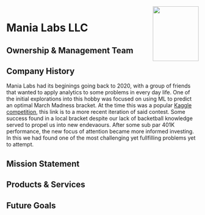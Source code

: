 <!-- Custom Image Allignment https://davidwells.io/snippets/how-to-align-images-in-markdown -->
<img align="right" width="120" height="143" src="https://user-images.githubusercontent.com/33256566/202823882-be3b80ad-8a93-4659-9aff-fc2a46500485.png">

<!-- 
Company Overview Description https://www.nerdwallet.com/article/small-business/company-overview 
Strong Example to Reference https://www.starbucks.com/about-us/
-->
# Mania Labs LLC

## Ownership & Management Team
<!-- Break down who owns your business and how each owner is involved with the business. What shares of the company belong to whom? If you have a highly involved management team, share their names and key roles with the company as well. -->

<!--
### Paul Fullenkamp: Job Title
> 5+ years enterprise level data science manager in addition to 10+ years technical mechanical engineering background. 

### Micheal Munroe: Job Title
> 10+ years 

### Abram Yorde: Job Title
> Data Scientist with 5+ years professional experience coming from a background in mechanical engineering. 
-->

## Company History
<!-- Part of what makes your company unique is its history. And, even startups have some history. Don’t put too much focus on this section, but do add some personality and interesting details if possible, especially if they relate to your company culture. -->

Mania Labs had its beginings going back to 2020, with a group of friends that wanted to apply analytics to some problems in every day life. One of the initial explorations into this hobby was focused on using ML to predict an optimal March Madness bracket. At the time this was a popular [Kaggle competition](https://www.kaggle.com/competitions/mens-march-mania-2022/data), this link is to a more recent iteration of said contest. Some success found in a local bracket despite our lack of backetball knowledge served to propel us into new endevaours. After some sub par 401K performance, the new focus of attention became more informed investing. In this we had found one of the most challenging yet fullfilling problems yet to attempt. 

## Mission Statement
<!-- Your company’s mission statement should be included in the company overview. If you don’t yet have a company mission statement, that’s okay. Think of a mission statement as the purpose of your company.

If you don’t have one, you can create one with your team. Or you can simply replace the mission statement with a problem statement. Your business idea should exist to solve a problem or pain point faced by your customers. Share what that problem is and what your business does to solve it. That’s essentially your mission statement. -->

## Products & Services
<!-- This section of the company overview is where you can share the nitty-gritty details of your business. Talk about what product or service you provide and to whom you provide it. You can share some numbers here, but in general, save the numbers for later in your business plan.

The company overview should give the reader a general understanding of your business, your product or service, and your customer. If they’re interested to know more, they’ll reach out to you for a meeting or take the time to read the rest of your business plan. Keep it simple and straightforward here. -->

## Future Goals
<!-- While concrete details and facts about your business are important to whoever is reading your company overview, it’s also important to share your dreams and your vision. If you’re writing a business plan for a business that’s already in place, it’s very likely you’re looking for business financing to scale or solve a business problem. If you’re just starting out, though, then it’s likely you’re hoping to find startup funding.

The section on your future business goals should include a brief description of your growth goals for your business. Where you are now tells the reader a lot, but they also want to know where you plan to go. -->

